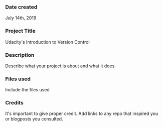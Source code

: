 ### Date created
July 14th, 2019

### Project Title
Udacity's Introduction to Version Control 

### Description
Describe what your project is about and what it does

### Files used
Include the files used

### Credits
It's important to give proper credit. Add links to any repo that inspired you or blogposts you consulted.

